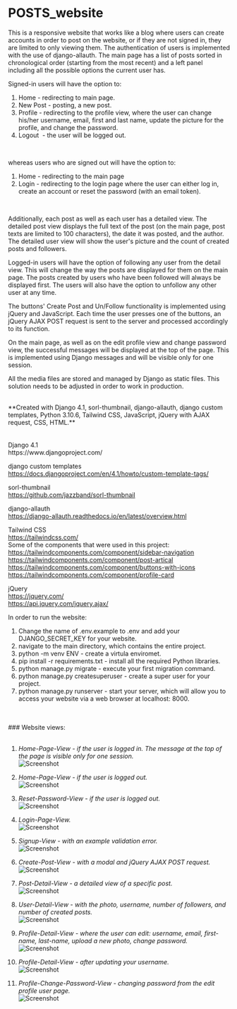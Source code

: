 # POSTS_website

This is a responsive website that works like a blog where users can create accounts in order to post on the website, or if they are not signed in, they are limited to only viewing them. The authentication of users is implemented with the use of django-allauth.
The main page has a list of posts sorted in chronological order (starting from the most recent) and a left panel including all the possible options the current user has.</br>

Signed-in users will have the option to:
1. Home - redirecting to main page. </br>
2. New Post - posting, a new post. </br>
3. Profile - redirecting to the profile view, where the user can change his/her username, email, first and last name, update the picture for the profile, and change the password. </br>
4. Logout  - the user will be logged out. </br>
</br>

whereas users who are signed out will have the option to:
1. Home - redirecting to the main page </br>
2. Login - redirecting to the login page where the user can either log in, create an account or reset the password (with an email token).</br>
</br>

Additionally, each post as well as each user has a detailed view. The detailed post view displays the full text of the post (on the main page, post texts are limited to 100 characters), the date it was posted, and the author. The detailed user view will show the user's picture and the count of created posts and followers.


Logged-in users will have the option of following any user from the detail view. This will change the way the posts are displayed for them on the main page. The posts created by users who have been followed will always be displayed first. The users will also have the option to unfollow any other user at any time.


The buttons' Create Post and Un/Follow functionality is implemented using jQuery and JavaScript. Each time the user presses one of the buttons, an jQuery AJAX POST request is sent to the server and processed accordingly to its function.


On the main page, as well as on the edit profile view and change password view, the successful messages will be displayed at the top of the page. This is implemented using Django messages and will be visible only for one session.


All the media files are stored and managed by Django as static files. This solution needs to be adjusted in order to work in production.



</br>
**Created with Django 4.1, sorl-thumbnail, django-allauth, django custom templates, Python 3.10.6, Tailwind CSS, JavaScript, jQuery with AJAX request, CSS, HTML.**</br>
</br>

</br>
Django 4.1 </br>
https://www.djangoproject.com/ </br>

django custom templates</br>
https://docs.djangoproject.com/en/4.1/howto/custom-template-tags/</br>

sorl-thumbnail </br>
https://github.com/jazzband/sorl-thumbnail </br>

django-allauth </br>
https://django-allauth.readthedocs.io/en/latest/overview.html </br>

Tailwind CSS </br>
https://tailwindcss.com/ </br>
Some of the components that were used in this project: </br>
https://tailwindcomponents.com/component/sidebar-navigation </br>
https://tailwindcomponents.com/component/post-artical </br>
https://tailwindcomponents.com/component/buttons-with-icons </br>
https://tailwindcomponents.com/component/profile-card </br>

jQuery </br>
https://jquery.com/ </br>
https://api.jquery.com/jquery.ajax/ </br>


In order to run the website: <br>
1. Change the name of .env.example to .env and add your DJANGO_SECRET_KEY for your website. </br>
2. navigate to the main directory, which contains the entire project. </br>
3. python -m venv ENV - create a virtula enviromet. </br>
4. pip install -r requirements.txt - install all the required Python libraries. </br>
5. python manage.py migrate - execute your first migration command. </br>
6. python manage.py createsuperuser - create a super user for your project. </br>
7. python manage.py runserver - start your server, which will allow you to access your website via a web browser at localhost: 8000. </br>


</br>
</br>
### Website views:</br>
</br>

1. *Home-Page-View - if the user is logged in. The message at the top of the page is visible only for one session.* </br>
![Screenshot](docs/img/01-main_page_loged_in.png)

2. *Home-Page-View - if the user is logged out.*  </br>
![Screenshot](docs/img/02-main_page_loged_out.png)

3. *Reset-Password-View - if the user is logged out.*  </br>
![Screenshot](docs/img/03-reset_password_page.png)

4. *Login-Page-View.* </br>
![Screenshot](docs/img/04-sign_in_page.png)

5. *Signup-View - with an example validation error.* </br>
![Screenshot](docs/img/05-sign_up_with_validation_error.png)

6. *Create-Post-View - with a modal and jQuery AJAX POST request.* </br>
![Screenshot](docs/img/06-modal_create_post_with_jQuery_AJAX.png)

7. *Post-Detail-View - a detailed view of a specific post.* </br>
![Screenshot](docs/img/07-post_detail_view.png)

8. *User-Detail-View - with the photo, username, number of followers, and number of created posts.* </br>
![Screenshot](docs/img/08-user_detail_view.png)

9. *Profile-Detail-View - where the user can edit: username, email, first-name, last-name, upload a new photo, change password.* </br>
![Screenshot](docs/img/09-profile_detail_view.png)

10. *Profile-Detail-View - after updating your username.* </br>
![Screenshot](docs/img/10-profile_detail_view_updated_username.png)

11. *Profile-Change-Password-View - changing password from the edit profile user page.* </br>
![Screenshot](docs/img/11-profile_detail_view_change_password.png)